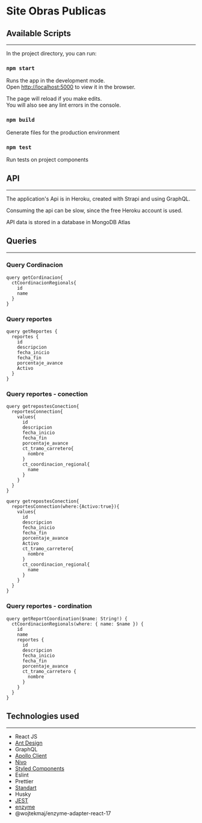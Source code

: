 # Site Obras Publicas

## Available Scripts

---

In the project directory, you can run:

### `npm start`

Runs the app in the development mode.\
Open [http://localhost:5000](http://localhost:5000) to view it in the browser.

The page will reload if you make edits.\
You will also see any lint errors in the console.

### `npm build`

Generate files for the production environment

### `npm test`

Run tests on project components

## API

---

The application's Api is in Heroku, created with Strapi and using GraphQL.

Consuming the api can be slow, since the free Heroku account is used.

API data is stored in a database in MongoDB Atlas

## Queries

---

### Query Cordinacion

```
query getCordinacion{
  ctCoordinacionRegionals{
    id
    name
  }
}
```

### Query reportes

```
query getReportes {
  reportes {
    id
    descripcion
    fecha_inicio
    fecha_fin
    porcentaje_avance
    Activo
  }
}
```

### Query reportes - conection

```
query getrepostesConection{
  reportesConnection{
    values{
      id
      descripcion
      fecha_inicio
      fecha_fin
      porcentaje_avance
      ct_tramo_carretero{
        nombre
      }
      ct_coordinacion_regional{
        name
      }
    }
  }
}

query getrepostesConection{
  reportesConnection(where:{Activo:true}){
    values{
      id
      descripcion
      fecha_inicio
      fecha_fin
      porcentaje_avance
      Activo
      ct_tramo_carretero{
        nombre
      }
      ct_coordinacion_regional{
        name
      }
    }
  }
}
```

### Query reportes - cordination

```
query getReportCoordination($name: String!) {
  ctCoordinacionRegionals(where: { name: $name }) {
    id
    name
    reportes {
      id
      descripcion
      fecha_inicio
      fecha_fin
      porcentaje_avance
      ct_tramo_carretero {
        nombre
      }
    }
  }
}
```

## Technologies used

---

- React JS
- [Ant Design](https://ant.design/)
- GraphQL
- [Apollo Client](https://www.apollographql.com/docs/react/)
- [Nivo](https://nivo.rocks/)
- [Styled Components](https://styled-components.com/)
- Eslint
- Prettier
- [Standart](https://standardjs.com/)
- Husky
- [JEST](https://jestjs.io/)
- [enzyme](https://enzymejs.github.io/enzyme/)
- @wojtekmaj/enzyme-adapter-react-17
